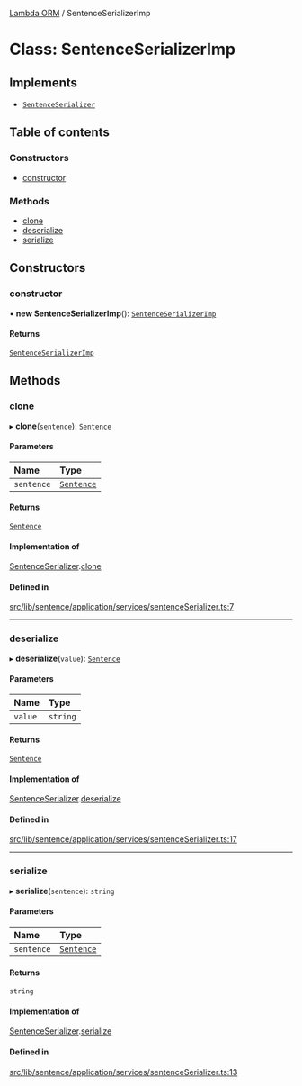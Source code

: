 [Lambda ORM](../README.md) / SentenceSerializerImp

# Class: SentenceSerializerImp

## Implements

- [`SentenceSerializer`](../interfaces/SentenceSerializer.md)

## Table of contents

### Constructors

- [constructor](SentenceSerializerImp.md#constructor)

### Methods

- [clone](SentenceSerializerImp.md#clone)
- [deserialize](SentenceSerializerImp.md#deserialize)
- [serialize](SentenceSerializerImp.md#serialize)

## Constructors

### constructor

• **new SentenceSerializerImp**(): [`SentenceSerializerImp`](SentenceSerializerImp.md)

#### Returns

[`SentenceSerializerImp`](SentenceSerializerImp.md)

## Methods

### clone

▸ **clone**(`sentence`): [`Sentence`](Sentence.md)

#### Parameters

| Name | Type |
| :------ | :------ |
| `sentence` | [`Sentence`](Sentence.md) |

#### Returns

[`Sentence`](Sentence.md)

#### Implementation of

[SentenceSerializer](../interfaces/SentenceSerializer.md).[clone](../interfaces/SentenceSerializer.md#clone)

#### Defined in

[src/lib/sentence/application/services/sentenceSerializer.ts:7](https://github.com/FlavioLionelRita/lambdaorm/blob/daad6f63/src/lib/sentence/application/services/sentenceSerializer.ts#L7)

___

### deserialize

▸ **deserialize**(`value`): [`Sentence`](Sentence.md)

#### Parameters

| Name | Type |
| :------ | :------ |
| `value` | `string` |

#### Returns

[`Sentence`](Sentence.md)

#### Implementation of

[SentenceSerializer](../interfaces/SentenceSerializer.md).[deserialize](../interfaces/SentenceSerializer.md#deserialize)

#### Defined in

[src/lib/sentence/application/services/sentenceSerializer.ts:17](https://github.com/FlavioLionelRita/lambdaorm/blob/daad6f63/src/lib/sentence/application/services/sentenceSerializer.ts#L17)

___

### serialize

▸ **serialize**(`sentence`): `string`

#### Parameters

| Name | Type |
| :------ | :------ |
| `sentence` | [`Sentence`](Sentence.md) |

#### Returns

`string`

#### Implementation of

[SentenceSerializer](../interfaces/SentenceSerializer.md).[serialize](../interfaces/SentenceSerializer.md#serialize)

#### Defined in

[src/lib/sentence/application/services/sentenceSerializer.ts:13](https://github.com/FlavioLionelRita/lambdaorm/blob/daad6f63/src/lib/sentence/application/services/sentenceSerializer.ts#L13)

